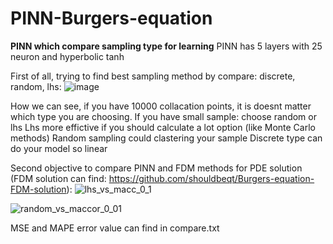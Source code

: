 # PINN-Burgers-equation
**PINN which compare sampling type for learning**
PINN has 5 layers with 25 neuron and hyperbolic tanh

First of all, trying to find best sampling method by compare: discrete, random, lhs:
![image](https://github.com/user-attachments/assets/8c2bd328-9dca-48a5-9f65-02b67fbdb533)

How we can see, if you have 10000 collacation points, it is doesnt matter which type you are choosing. 
If you have small sample: choose random or lhs
Lhs more effictive if you should calculate a  lot option (like Monte Carlo methods)
Random sampling could clastering your sample
Discrete type can do your model so linear

Second objective to compare PINN and FDM methods for PDE solution (FDM solution can find: https://github.com/shouldbeqt/Burgers-equation-FDM-solution):
![lhs_vs_macc_0_1](https://github.com/user-attachments/assets/d995b84b-cd21-4303-b7f8-2d883c20016f)


![random_vs_maccor_0_01](https://github.com/user-attachments/assets/0479249f-3f56-4b9b-b7bb-17508688fd4a)

MSE and MAPE error value can find in compare.txt
